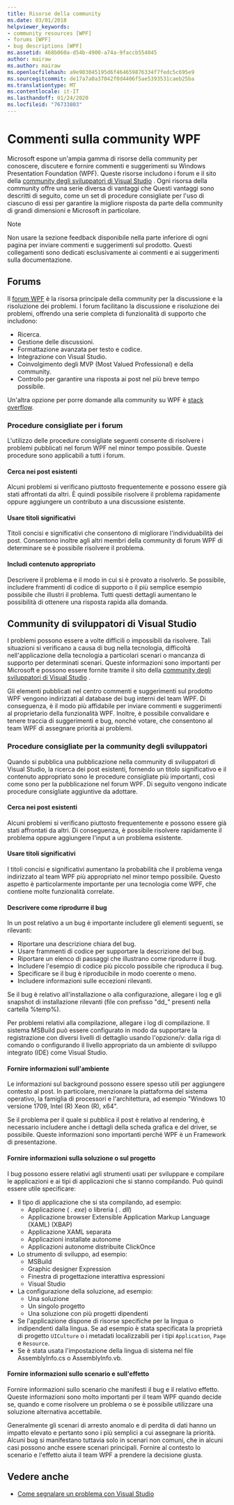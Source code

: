 ```yaml
---
title: Risorse della community
ms.date: 03/01/2018
helpviewer_keywords:
- community resources [WPF]
- forums [WPF]
- bug descriptions [WPF]
ms.assetid: 468b060a-d54b-4900-a74a-9faccb554045
author: mairaw
ms.author: mairaw
ms.openlocfilehash: a9e903045195d6f464659876334f7fedc5c695e9
ms.sourcegitcommit: de17a7a0a37042f0d4406f5ae5393531caeb25ba
ms.translationtype: MT
ms.contentlocale: it-IT
ms.lasthandoff: 01/24/2020
ms.locfileid: "76733803"
---
```

# <a name="wpf-community-feedback"></a>Commenti sulla community WPF

Microsoft espone un'ampia gamma di risorse della community per conoscere, discutere e fornire commenti e suggerimenti su Windows Presentation Foundation (WPF). Queste risorse includono i forum e il sito della [community degli sviluppatori di Visual Studio](https://developercommunity.visualstudio.com/) . Ogni risorsa della community offre una serie diversa di vantaggi che Questi vantaggi sono descritti di seguito, come un set di procedure consigliate per l'uso di ciascuno di essi per garantire la migliore risposta da parte della community di grandi dimensioni e Microsoft in particolare.

> [!NOTE]
> Non usare la sezione feedback disponibile nella parte inferiore di ogni pagina per inviare commenti e suggerimenti sul prodotto. Questi collegamenti sono dedicati esclusivamente ai commenti e ai suggerimenti sulla documentazione.

## <a name="forums"></a>Forums

Il [forum WPF](https://social.msdn.microsoft.com/Forums/vstudio/home?forum=wpf) è la risorsa principale della community per la discussione e la risoluzione dei problemi. I forum facilitano la discussione e risoluzione dei problemi, offrendo una serie completa di funzionalità di supporto che includono:

- Ricerca.
- Gestione delle discussioni.
- Formattazione avanzata per testo e codice.
- Integrazione con Visual Studio.
- Coinvolgimento degli MVP (Most Valued Professional) e della community.
- Controllo per garantire una risposta ai post nel più breve tempo possibile.

Un'altra opzione per porre domande alla community su WPF è [stack overflow](https://stackoverflow.com/questions/tagged/wpf).

### <a name="forum-best-practices"></a>Procedure consigliate per i forum

L'utilizzo delle procedure consigliate seguenti consente di risolvere i problemi pubblicati nel forum WPF nel minor tempo possibile. Queste procedure sono applicabili a tutti i forum.

#### <a name="search-existing-posts"></a>Cerca nei post esistenti

Alcuni problemi si verificano piuttosto frequentemente e possono essere già stati affrontati da altri. È quindi possibile risolvere il problema rapidamente oppure aggiungere un contributo a una discussione esistente.

#### <a name="use-meaningful-titles"></a>Usare titoli significativi

Titoli concisi e significativi che consentono di migliorare l'individuabilità dei post. Consentono inoltre agli altri membri della community di forum WPF di determinare se è possibile risolvere il problema.

#### <a name="include-appropriate-content"></a>Includi contenuto appropriato

Descrivere il problema e il modo in cui si è provato a risolverlo. Se possibile, includere frammenti di codice di supporto o il più semplice esempio possibile che illustri il problema. Tutti questi dettagli aumentano le possibilità di ottenere una risposta rapida alla domanda.

## <a name="visual-studio-developer-community"></a>Community di sviluppatori di Visual Studio

I problemi possono essere a volte difficili o impossibili da risolvere. Tali situazioni si verificano a causa di bug nella tecnologia, difficoltà nell'applicazione della tecnologia a particolari scenari o mancanza di supporto per determinati scenari. Queste informazioni sono importanti per Microsoft e possono essere fornite tramite il sito della [community degli sviluppatori di Visual Studio](https://developercommunity.visualstudio.com/) .

Gli elementi pubblicati nel centro commenti e suggerimenti sul prodotto WPF vengono indirizzati al database dei bug interni del team WPF. Di conseguenza, è il modo più affidabile per inviare commenti e suggerimenti al proprietario della funzionalità WPF. Inoltre, è possibile convalidare e tenere traccia di suggerimenti e bug, nonché votare, che consentono al team WPF di assegnare priorità ai problemi.

### <a name="developer-community-best-practices"></a>Procedure consigliate per la community degli sviluppatori

Quando si pubblica una pubblicazione nella community di sviluppatori di Visual Studio, la ricerca dei post esistenti, fornendo un titolo significativo e il contenuto appropriato sono le procedure consigliate più importanti, così come sono per la pubblicazione nel forum WPF. Di seguito vengono indicate procedure consigliate aggiuntive da adottare.

#### <a name="search-existing-posts"></a>Cerca nei post esistenti

Alcuni problemi si verificano piuttosto frequentemente e possono essere già stati affrontati da altri. Di conseguenza, è possibile risolvere rapidamente il problema oppure aggiungere l'input a un problema esistente.

#### <a name="use-meaningful-titles"></a>Usare titoli significativi

I titoli concisi e significativi aumentano la probabilità che il problema venga indirizzato al team WPF più appropriato nel minor tempo possibile. Questo aspetto è particolarmente importante per una tecnologia come WPF, che contiene molte funzionalità correlate.

#### <a name="describe-how-to-reproduce-your-bug"></a>Descrivere come riprodurre il bug

In un post relativo a un bug è importante includere gli elementi seguenti, se rilevanti:

- Riportare una descrizione chiara del bug.
- Usare frammenti di codice per supportare la descrizione del bug.
- Riportare un elenco di passaggi che illustrano come riprodurre il bug.
- Includere l'esempio di codice più piccolo possibile che riproduca il bug.
- Specificare se il bug è riproducibile in modo coerente o meno.
- Includere informazioni sulle eccezioni rilevanti.

 Se il bug è relativo all'installazione o alla configurazione, allegare i log e gli snapshot di installazione rilevanti (file con prefisso "dd_" presenti nella cartella %temp%).

 Per problemi relativi alla compilazione, allegare i log di compilazione. Il sistema MSBuild può essere configurato in modo da supportare la registrazione con diversi livelli di dettaglio usando l'opzione/v: dalla riga di comando o configurando il livello appropriato da un ambiente di sviluppo integrato (IDE) come Visual Studio.

#### <a name="provide-environment-information"></a>Fornire informazioni sull'ambiente

Le informazioni sul background possono essere spesso utili per aggiungere contesto al post. In particolare, menzionare la piattaforma del sistema operativo, la famiglia di processori e l'architettura, ad esempio "Windows 10 versione 1709, Intel (R) Xeon (R), x64".

Se il problema per il quale si pubblica il post è relativo al rendering, è necessario includere anche i dettagli della scheda grafica e del driver, se possibile. Queste informazioni sono importanti perché WPF è un Framework di presentazione.

#### <a name="provide-solution-or-project-information"></a>Fornire informazioni sulla soluzione o sul progetto

I bug possono essere relativi agli strumenti usati per sviluppare e compilare le applicazioni e ai tipi di applicazioni che si stanno compilando. Può quindi essere utile specificare:

- Il tipo di applicazione che si sta compilando, ad esempio:
  - Applicazione ( *. exe*) o libreria ( *. dll*)
  - Applicazione browser Extensible Application Markup Language (XAML) (XBAP)
  - Applicazione XAML separata
  - Applicazioni installate autonome
  - Applicazioni autonome distribuite ClickOnce
- Lo strumento di sviluppo, ad esempio:
  - MSBuild
  - Graphic designer Expression
  - Finestra di progettazione interattiva espressioni
  - Visual Studio
- La configurazione della soluzione, ad esempio:
  - Una soluzione
  - Un singolo progetto
  - Una soluzione con più progetti dipendenti
- Se l'applicazione dispone di risorse specifiche per la lingua o indipendenti dalla lingua. Se ad esempio è stata specificata la proprietà di progetto `UICulture` o i metadati localizzabili per i tipi `Application`, `Page` e `Resource`.
- Se è stata usata l'impostazione della lingua di sistema nel file AssemblyInfo.cs o AssemblyInfo.vb.

#### <a name="provide-scenario-and-impact-information"></a>Fornire informazioni sullo scenario e sull'effetto

Fornire informazioni sullo scenario che manifesti il bug e il relativo effetto. Queste informazioni sono molto importanti per il team WPF quando decide se, quando e come risolvere un problema o se è possibile utilizzare una soluzione alternativa accettabile.

Generalmente gli scenari di arresto anomalo e di perdita di dati hanno un impatto elevato e pertanto sono i più semplici a cui assegnare la priorità. Alcuni bug si manifestano tuttavia solo in scenari non comuni, che in alcuni casi possono anche essere scenari principali. Fornire al contesto lo scenario e l'effetto aiuta il team WPF a prendere la decisione giusta.

## <a name="see-also"></a>Vedere anche

- [Come segnalare un problema con Visual Studio](/visualstudio/ide/how-to-report-a-problem-with-visual-studio)
